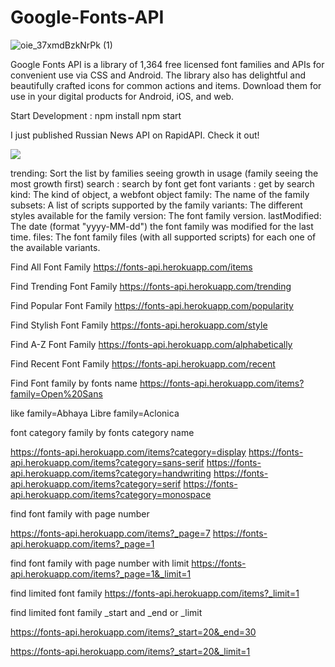 # Google-Fonts-API

![oie_37xmdBzkNrPk (1)](https://user-images.githubusercontent.com/51543360/156934426-5d62948b-e760-42e4-989d-48673902c16e.png)

Google Fonts API is a library of 1,364 free licensed font families and APIs for convenient use via CSS and Android. The library also has delightful and beautifully crafted icons for common actions and items. Download them for use in your digital products for Android, iOS, and web.

Start Development :
npm install
npm start


I just published Russian News API on RapidAPI. Check it out!

[<img src="https://user-images.githubusercontent.com/51543360/155282341-7205fa48-c8a9-4149-9d86-2d91efcd7c7f.png" />](https://rapidapi.com/rakeshbarman08/api/google-fonts)



trending: Sort the list by families seeing growth in usage (family seeing the most growth first)
search : search by font get font
variants : get by search
kind: The kind of object, a webfont object
family: The name of the family
subsets: A list of scripts supported by the family
variants: The different styles available for the family
version: The font family version.
lastModified: The date (format "yyyy-MM-dd") the font family was modified for the last time.
files: The font family files (with all supported scripts) for each one of the available variants.

Find All Font Family 
https://fonts-api.herokuapp.com/items

Find Trending Font Family 
https://fonts-api.herokuapp.com/trending

Find Popular Font Family 
https://fonts-api.herokuapp.com/popularity

Find Stylish Font Family 
https://fonts-api.herokuapp.com/style

Find A-Z Font Family 
https://fonts-api.herokuapp.com/alphabetically

Find Recent Font Family 
https://fonts-api.herokuapp.com/recent





Find Font family by fonts name 
https://fonts-api.herokuapp.com/items?family=Open%20Sans

like 
family=Abhaya Libre
family=Aclonica


font category family by fonts category name 

https://fonts-api.herokuapp.com/items?category=display
https://fonts-api.herokuapp.com/items?category=sans-serif
https://fonts-api.herokuapp.com/items?category=handwriting
https://fonts-api.herokuapp.com/items?category=serif
https://fonts-api.herokuapp.com/items?category=monospace

find font family with page number

https://fonts-api.herokuapp.com/items?_page=7
https://fonts-api.herokuapp.com/items?_page=1

find font family with page number with limit
https://fonts-api.herokuapp.com/items?_page=1&_limit=1

find limited font family 
https://fonts-api.herokuapp.com/items?_limit=1



find limited font family 
_start and _end or _limit

https://fonts-api.herokuapp.com/items?_start=20&_end=30

https://fonts-api.herokuapp.com/items?_start=20&_limit=1



